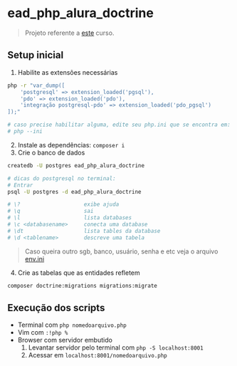# ead_php_alura_doctrine

> Projeto referente a [este](https://cursos.alura.com.br/course/php-doctrine-mapeamento-objeto-relacional) curso.

## Setup inicial

1. Habilite as extensões necessárias
```sh
php -r "var_dump([
    'postgresql' => extension_loaded('pgsql'),
    'pdo' => extension_loaded('pdo'),
    'integração postgresql-pdo' => extension_loaded('pdo_pgsql')
]);"

# caso precise habilitar alguma, edite seu php.ini que se encontra em:
# php --ini
```
2. Instale as dependências: ``composer i``
3. Crie o banco de dados
```sh
createdb -U postgres ead_php_alura_doctrine

# dicas do postgresql no terminal:
# Entrar
psql -U postgres -d ead_php_alura_doctrine

# \?                    exibe ajuda
# \q                    sai
# \l                    lista databases
# \c <databasename>     conecta uma database
# \dt                   lista tables da database
# \d <tablename>        descreve uma tabela
```
> Caso queira outro sgb, banco, usuário, senha e etc veja o arquivo [env.ini](env.ini)
4. Crie as tabelas que as entidades refletem
```sh
composer doctrine:migrations migrations:migrate 
```

## Execução dos scripts

- Terminal com `php nomedoarquivo.php`
- Vim com `:!php %`
- Browser com servidor embutido
    1. Levantar servidor pelo terminal com `php -S localhost:8001`
    2. Acessar em `localhost:8001/nomedoarquivo.php`
